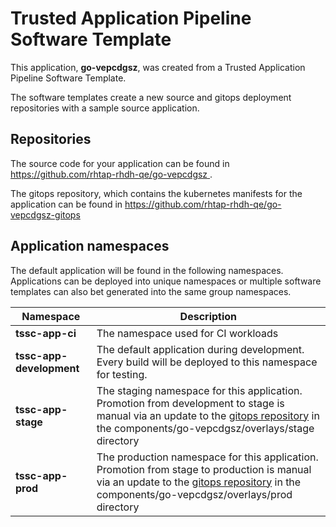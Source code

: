 # Trusted Application Pipeline Software Template

This application, **go-vepcdgsz**, was created from a Trusted Application Pipeline Software Template.

The software templates create a new source and gitops deployment repositories with a sample source application. 

## Repositories

The source code for your application can be found in [https://github.com/rhtap-rhdh-qe/go-vepcdgsz ](https://github.com/rhtap-rhdh-qe/go-vepcdgsz ).
 
The gitops repository, which contains the kubernetes manifests for the application can be found in 
[https://github.com/rhtap-rhdh-qe/go-vepcdgsz-gitops ](https://github.com/rhtap-rhdh-qe/go-vepcdgsz-gitops ) 

## Application namespaces 

The default application will be found in the following namespaces. Applications can be deployed into unique namespaces or multiple software templates can also bet generated into the same group namespaces.  

|  Namespace   |  Description   |  
| -------- | -------- |
| **tssc-app-ci** | The namespace used for CI workloads |
| **tssc-app-development** | The default application during development. Every build will be deployed to this namespace for testing. |
| **tssc-app-stage** | The staging namespace for this application. Promotion from development to stage is manual via an update to the [gitops repository](https://github.com/rhtap-rhdh-qe/go-vepcdgsz-gitops ) in the components/go-vepcdgsz/overlays/stage directory |
| **tssc-app-prod** | The production namespace for this application. Promotion from stage to production is manual via an update to the [gitops repository](https://github.com/rhtap-rhdh-qe/go-vepcdgsz-gitops ) in the components/go-vepcdgsz/overlays/prod directory |